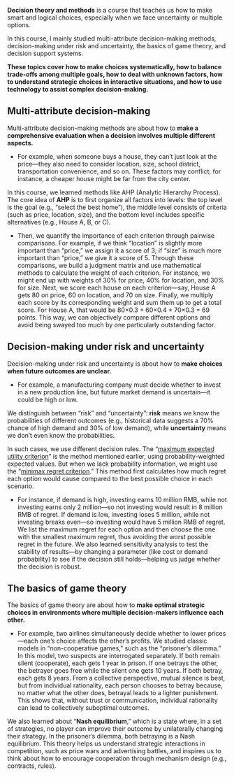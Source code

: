 **Decision theory and methods** is a course that teaches us how to make smart and logical choices, especially when we face uncertainty or multiple options. 

In this course, I mainly studied multi-attribute decision-making methods, decision-making under risk and uncertainty, the basics of game theory, and decision support systems. 

**These topics cover how to make choices systematically, how to balance trade-offs among multiple goals, how to deal with unknown factors, how to understand strategic choices in interactive situations, and how to use technology to assist complex decision-making.**

## Multi-attribute decision-making

Multi-attribute decision-making methods are about how to **make a comprehensive evaluation when a decision involves multiple different aspects.** 

- For example, when someone buys a house, they can’t just look at the price—they also need to consider location, size, school district, transportation convenience, and so on. These factors may conflict; for instance, a cheaper house might be far from the city center. 

In this course, we learned methods like AHP (Analytic Hierarchy Process). The core idea of **AHP** is to first organize all factors into levels: the top level is the goal (e.g., “select the best home”), the middle level consists of criteria (such as price, location, size), and the bottom level includes specific alternatives (e.g., House A, B, or C). 

- Then, we quantify the importance of each criterion through pairwise comparisons. For example, if we think “location” is slightly more important than “price,” we assign it a score of 3; if “size” is much more important than “price,” we give it a score of 5. Through these comparisons, we build a judgment matrix and use mathematical methods to calculate the weight of each criterion. For instance, we might end up with weights of 30% for price, 40% for location, and 30% for size. Next, we score each house on each criterion—say, House A gets 80 on price, 60 on location, and 70 on size. Finally, we multiply each score by its corresponding weight and sum them up to get a total score. For House A, that would be 80×0.3 + 60×0.4 + 70×0.3 = 69 points. This way, we can objectively compare different options and avoid being swayed too much by one particularly outstanding factor.

## Decision-making under risk and uncertainty

Decision-making under risk and uncertainty is about how to **make choices when future outcomes are unclear.** 

- For example, a manufacturing company must decide whether to invest in a new production line, but future market demand is uncertain—it could be high or low. 

We distinguish between “risk” and “uncertainty”: **risk** means we know the probabilities of different outcomes (e.g., historical data suggests a 70% chance of high demand and 30% of low demand), while **uncertainty** means we don’t even know the probabilities. 

In such cases, we use different decision rules. The “<u>maximum expected utility criterion</u>” is the method mentioned earlier, using probability-weighted expected values. But when we lack probability information, we might use the “<u>minimax regret criterion</u>.” This method first calculates how much regret each option would cause compared to the best possible choice in each scenario. 

- For instance, if demand is high, investing earns 10 million RMB, while not investing earns only 2 million—so not investing would result in 8 million RMB of regret. If demand is low, investing loses 5 million, while not investing breaks even—so investing would have 5 million RMB of regret. We list the maximum regret for each option and then choose the one with the smallest maximum regret, thus avoiding the worst possible regret in the future. We also learned sensitivity analysis to test the stability of results—by changing a parameter (like cost or demand probability) to see if the decision still holds—helping us judge whether the decision is robust.

## The basics of game theory

The basics of game theory are about how to **make optimal strategic choices in environments where multiple decision-makers influence each other.** 

- For example, two airlines simultaneously decide whether to lower prices—each one’s choice affects the other’s profits. We studied classic models in “non-cooperative games,” such as the “prisoner’s dilemma.” In this model, two suspects are interrogated separately. If both remain silent (cooperate), each gets 1 year in prison. If one betrays the other, the betrayer goes free while the silent one gets 10 years. If both betray, each gets 8 years. From a collective perspective, mutual silence is best, but from individual rationality, each person chooses to betray because, no matter what the other does, betrayal leads to a lighter punishment. This shows that, without trust or communication, individual rationality can lead to collectively suboptimal outcomes. 

We also learned about “**Nash equilibrium**,” which is a state where, in a set of strategies, no player can improve their outcome by unilaterally changing their strategy. In the prisoner’s dilemma, both betraying is a Nash equilibrium. This theory helps us understand strategic interactions in competition, such as price wars and advertising battles, and inspires us to think about how to encourage cooperation through mechanism design (e.g., contracts, rules).